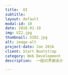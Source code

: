 ```yaml
---
title:  UI
subtitle:   
layout: default
modal-id: 10
date: 2016-01-10
img: UI2.jpg
thumbnail: UI02.jpg
alt: image-alt
project-date: Jan 2016
client: Start Bootstrap
category: Web Development
description:  一组UI界面设计

---
```

